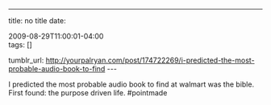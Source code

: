 ---
title: no title
date:

 2009-08-29T11:00:01-04:00  
tags:  []

tumblr_url:
http://yourpalryan.com/post/174722269/i-predicted-the-most-probable-audio-book-to-find
\-\--

I predicted the most probable audio book to find at walmart was the
bible. First found: the purpose driven life. \#pointmade
